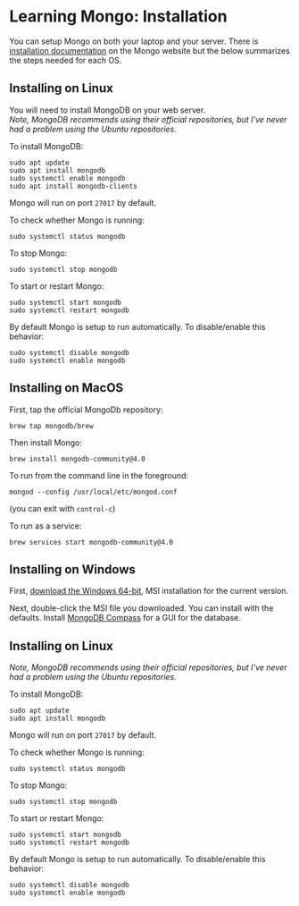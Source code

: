 # Learning Mongo: Installation

You can setup Mongo on both your laptop and your server. There is [installation documentation](https://docs.mongodb.com/manual/installation/) on the Mongo website but the below
summarizes the steps needed for each OS.

## Installing on Linux

You will need to install MongoDB on your web server.  
*Note, MongoDB recommends using their official repositories, but I've never
had a problem using the Ubuntu repositories.*

To install MongoDB:

```
sudo apt update
sudo apt install mongodb
sudo systemctl enable mongodb
sudo apt install mongodb-clients
```

Mongo will run on port `27017` by default.

To check whether Mongo is running:

```
sudo systemctl status mongodb
```

To stop Mongo:

```
sudo systemctl stop mongodb
```

To start or restart Mongo:

```
sudo systemctl start mongodb
sudo systemctl restart mongodb
```

By default Mongo is setup to run automatically. To disable/enable this behavior:

```
sudo systemctl disable mongodb
sudo systemctl enable mongodb
```
## Installing on MacOS

First, tap the official MongoDb repository:

```
brew tap mongodb/brew
```

Then install Mongo:

```
brew install mongodb-community@4.0
```

To run from the command line in the foreground:

```
mongod --config /usr/local/etc/mongod.conf
```

(you can exit with `control-c`)

To run as a service:

```
brew services start mongodb-community@4.0
```

## Installing on Windows

First, [download the Windows 64-bit](https://www.mongodb.com/download-center/community?jmp=docs), MSI installation for the current version.

Next, double-click the MSI file you downloaded. You can install with the
defaults. Install [MongoDB Compass](https://www.mongodb.com/products/compass)
for a GUI for the database.

## Installing on Linux

*Note, MongoDB recommends using their official repositories, but I've never
had a problem using the Ubuntu repositories.*

To install MongoDB:

```
sudo apt update
sudo apt install mongodb
```

Mongo will run on port `27017` by default.

To check whether Mongo is running:

```
sudo systemctl status mongodb
```

To stop Mongo:

```
sudo systemctl stop mongodb
```

To start or restart Mongo:

```
sudo systemctl start mongodb
sudo systemctl restart mongodb
```

By default Mongo is setup to run automatically. To disable/enable this behavior:

```
sudo systemctl disable mongodb
sudo systemctl enable mongodb
```
